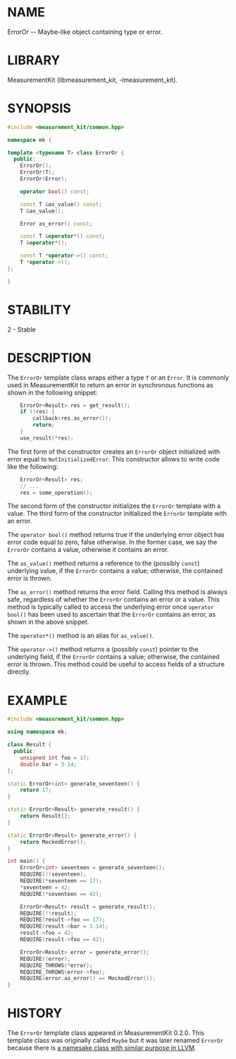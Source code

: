 # NAME
ErrorOr -- Maybe-like object containing type or error.

# LIBRARY
MeasurementKit (libmeasurement_kit, -lmeasurement_kit).

# SYNOPSIS
```C++
#include <measurement_kit/common.hpp>

namespace mk {

template <typename T> class ErrorOr {
  public:
    ErrorOr();
    ErrorOr(T);
    ErrorOr(Error);

    operator bool() const;

    const T &as_value() const;
    T &as_value();

    Error as_error() const;

    const T &operator*() const;
    T &operator*();

    const T *operator->() const;
    T *operator->();
};

}
```

# STABILITY
2 - Stable

# DESCRIPTION

The `ErrorOr` template class wraps either a type `T` or an `Error`. It is
commonly used in MeasurementKit to return an error in synchronous functions
as shown in the following snippet:

```C++
    ErrorOr<Result> res = get_result();
    if (!res) {
        callback(res.as_error());
        return;
    }
    use_result(*res);
```
The first form of the constructor creates an `ErrorOr` object initialized
with error equal to `NotInitializedError`. This constructor allows
to write code like the following:

```C++
    ErrorOr<Result> res;
    // ...
    res = some_operation();
```

The second form of the constructor initializes the `ErrorOr` template
with a value. The third form of the constructor initialized the `ErrorOr`
template with an error.

The `operator bool()` method returns true if the underlying error object
has error code equal to zero, false otherwise. In the former case, we say
the `ErrorOr` contains a value, otherwise it contains an error.

The `as_value()` method returns a reference to the (possibly `const`)
underlying value, if the `ErrorOr` contains a value; otherwise, the
contained error is thrown.

The `as_error()` method returns the error field. Calling this method is
always safe, regardless of whether the `ErrorOr` contains an error or
a value. This method is typically called to access the underlying error
once `operator bool()` has been used to ascertain that the `ErrorOr`
contains an error, as shown in the above snippet.

The `operator*()` method is an alias for `as_value()`.

The `operator->()` method returns a (possibly `const`) pointer to the
underlying field, if the `ErrorOr` contains a value; otherwise, the
contained error is thrown. This method could be useful to access fields
of a structure directly.

# EXAMPLE

```C++
#include <measurement_kit/common.hpp>

using namespace mk;

class Result {
  public:
    unsigned int foo = 17;
    double bar = 3.14;
};

static ErrorOr<int> generate_seventeen() {
    return 17;
}

static ErrorOr<Result> generate_result() {
    return Result{};
}

static ErrorOr<Result> generate_error() {
    return MockedError();
}

int main() {
    ErrorOr<int> seventeen = generate_seventeen();
    REQUIRE(!!seventeen);
    REQUIRE(*seventeen == 17);
    *seventeen = 42;
    REQUIRE(*seventeen == 42);

    ErrorOr<Result> result = generate_result();
    REQUIRE(!!result);
    REQUIRE(result->foo == 17);
    REQUIRE(result->bar = 3.14);
    result->foo = 42;
    REQUIRE(result->foo == 42);

    ErrorOr<Result> error = generate_error();
    REQUIRE(!error);
    REQUIRE_THROWS(*error);
    REQUIRE_THROWS(error->foo);
    REQUIRE(error.as_error() == MockedError());
}
```

# HISTORY

The `ErrorOr` template class appeared in MeasurementKit 0.2.0. This template class
was originally called `Maybe` but it was later renamed `ErrorOr` because there is
[a namesake class with similar purpose in LLVM](http://llvm.org/docs/doxygen/html/classllvm_1_1ErrorOr.html).
